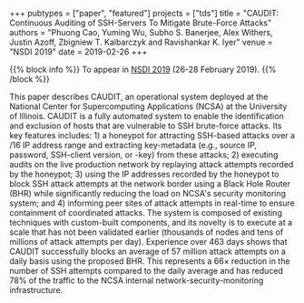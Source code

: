 +++
pubtypes = ["paper", "featured"]
projects = ["tds"]
title = "CAUDIT: Continuous Auditing of SSH-Servers To Mitigate Brute-Force Attacks"
authors = "Phuong Cao, Yuming Wu, Subho S. Banerjee, Alex Withers, Justin Azoff, Zbigniew T. Kalbarczyk and Ravishankar K. Iyer"
venue = "NSDI 2019"
date = 2019-02-26
+++

{{% block info %}}
To appear in [NSDI 2019](https://www.usenix.org/conference/nsdi19) (26-28 February 2019).
{{% /block %}}

This paper describes CAUDIT, an operational system deployed at the National Center for
Supercomputing Applications (NCSA) at the University of Illinois. CAUDIT is a fully
automated system to enable the identification and exclusion of hosts that are vulnerable
to SSH brute-force attacks. Its key features includes: 1) a honeypot for attracting
SSH-based attacks over a /16 IP address range and extracting key-metadata (e.g., source
IP, password, SSH-client version, or -key) from these attacks; 2) executing audits on the
live production network by replaying attack attempts recorded by the honeypot; 3) using
the IP addresses recorded by the honeypot to block SSH attack attempts at the network
border using a Black Hole Router (BHR) while significantly reducing the load on NCSA's
security monitoring system; and 4) informing peer sites of attack attempts in real-time
to ensure containment of coordinated attacks. The system is composed of existing techniques
with custom-built components, and its novelty is to execute at a scale that has not been
validated earlier (thousands of nodes and tens of millions of attack attempts per day).
Experience over 463 days shows that CAUDIT successfully blocks an average of 57 million
attack attempts on a daily basis using the proposed BHR. This represents a 66× reduction
in the number of SSH attempts compared to the daily average and has reduced 78% of the
traffic to the NCSA internal network-security-monitoring infrastructure.
